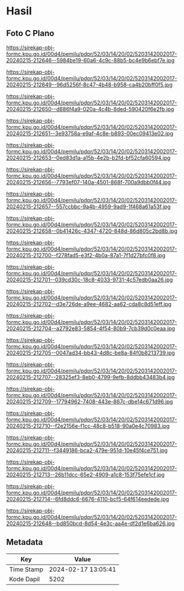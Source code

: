 # Hasil

## Foto C Plano

https://sirekap-obj-formc.kpu.go.id/00d4/pemilu/pdpr/52/03/14/20/02/5203142002017-20240215-212646--5984be19-60a6-4c9c-88b5-bc4e9b6ebf7e.jpg

https://sirekap-obj-formc.kpu.go.id/00d4/pemilu/pdpr/52/03/14/20/02/5203142002017-20240215-212649--96d5256f-8c47-4b48-b958-ca4b20bff0f5.jpg

https://sirekap-obj-formc.kpu.go.id/00d4/pemilu/pdpr/52/03/14/20/02/5203142002017-20240215-212650--d886f4a9-020a-4c4b-8ded-590420f6e2fb.jpg

https://sirekap-obj-formc.kpu.go.id/00d4/pemilu/pdpr/52/03/14/20/02/5203142002017-20240215-212651--3e93758a-e9af-4c8e-b893-00ec09413e02.jpg

https://sirekap-obj-formc.kpu.go.id/00d4/pemilu/pdpr/52/03/14/20/02/5203142002017-20240215-212653--0ed83d1a-a15b-4e2b-b2fd-bf52cfa60594.jpg

https://sirekap-obj-formc.kpu.go.id/00d4/pemilu/pdpr/52/03/14/20/02/5203142002017-20240215-212656--7793ef07-140a-4501-868f-700a9dbb0f44.jpg

https://sirekap-obj-formc.kpu.go.id/00d4/pemilu/pdpr/52/03/14/20/02/5203142002017-20240215-212657--557ccbbc-9a4b-4959-9ad9-1f468a61a53f.jpg

https://sirekap-obj-formc.kpu.go.id/00d4/pemilu/pdpr/52/03/14/20/02/5203142002017-20240215-212658--0b41426c-4347-4720-848d-86d805c2bd8b.jpg

https://sirekap-obj-formc.kpu.go.id/00d4/pemilu/pdpr/52/03/14/20/02/5203142002017-20240215-212700--f278fad5-e3f2-4b0a-87a1-7f1d27bfc0f8.jpg

https://sirekap-obj-formc.kpu.go.id/00d4/pemilu/pdpr/52/03/14/20/02/5203142002017-20240215-212701--039cd30c-18c8-4033-9731-4c57edb0aa26.jpg

https://sirekap-obj-formc.kpu.go.id/00d4/pemilu/pdpr/52/03/14/20/02/5203142002017-20240215-212702--d3e726de-a9ee-4682-aa62-cda8c8d51eff.jpg

https://sirekap-obj-formc.kpu.go.id/00d4/pemilu/pdpr/52/03/14/20/02/5203142002017-20240215-212704--a2792e83-5854-4f54-80b9-7cb39d0c0eaa.jpg

https://sirekap-obj-formc.kpu.go.id/00d4/pemilu/pdpr/52/03/14/20/02/5203142002017-20240215-212705--0047ad34-bb43-4d8c-be8a-84f0b8213739.jpg

https://sirekap-obj-formc.kpu.go.id/00d4/pemilu/pdpr/52/03/14/20/02/5203142002017-20240215-212707--28325ef3-8eb0-4799-9efb-8ddbb43483b4.jpg

https://sirekap-obj-formc.kpu.go.id/00d4/pemilu/pdpr/52/03/14/20/02/5203142002017-20240215-212709--17794962-7408-443e-867c-dbe14c671d96.jpg

https://sirekap-obj-formc.kpu.go.id/00d4/pemilu/pdpr/52/03/14/20/02/5203142002017-20240215-212710--f2e2156e-f1cc-48c8-b518-90a0e4c70983.jpg

https://sirekap-obj-formc.kpu.go.id/00d4/pemilu/pdpr/52/03/14/20/02/5203142002017-20240215-212711--f3449186-bca2-479e-951d-10e45f4ce751.jpg

https://sirekap-obj-formc.kpu.go.id/00d4/pemilu/pdpr/52/03/14/20/02/5203142002017-20240215-212713--26b11dcc-65e2-4909-a1c8-153f75efe1cf.jpg

https://sirekap-obj-formc.kpu.go.id/00d4/pemilu/pdpr/52/03/14/20/02/5203142002017-20240215-212714--6fd8ddc6-6676-4110-bcf5-64f614eedede.jpg

https://sirekap-obj-formc.kpu.go.id/00d4/pemilu/pdpr/52/03/14/20/02/5203142002017-20240215-212648--bd850bcd-8d54-4e3c-aa4e-df2d1e6ba626.jpg


## Metadata

| Key        | Value               |
| ---------- | ------------------- |
| Time Stamp | 2024-02-17 13:05:41 |
| Kode Dapil | 5202                |



